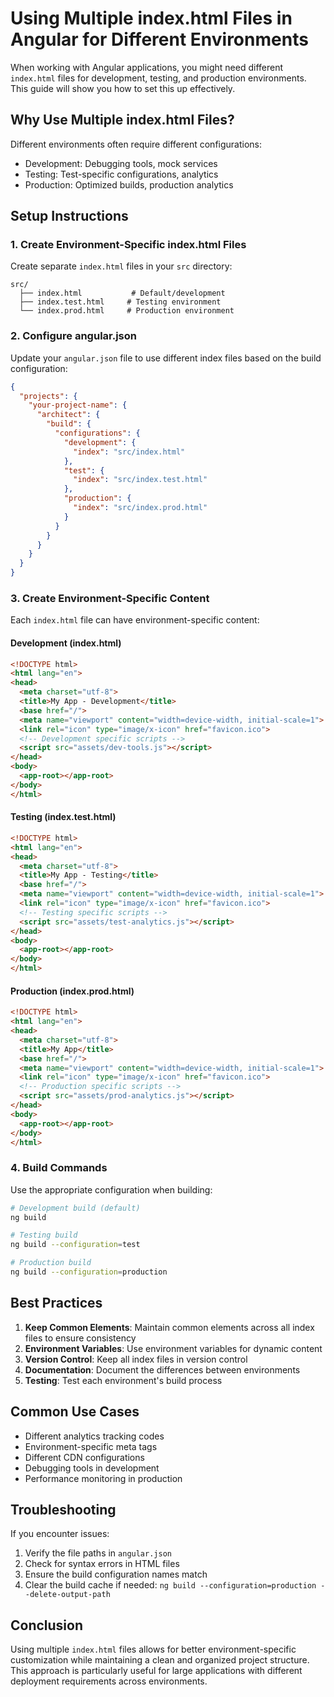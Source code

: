 # Using Multiple index.html Files in Angular for Different Environments

When working with Angular applications, you might need different `index.html` files for development, testing, and production environments. This guide will show you how to set this up effectively.

## Why Use Multiple index.html Files?

Different environments often require different configurations:
- Development: Debugging tools, mock services
- Testing: Test-specific configurations, analytics
- Production: Optimized builds, production analytics

## Setup Instructions

### 1. Create Environment-Specific index.html Files

Create separate `index.html` files in your `src` directory:

```
src/
  ├── index.html           # Default/development
  ├── index.test.html     # Testing environment
  └── index.prod.html     # Production environment
```

### 2. Configure angular.json

Update your `angular.json` file to use different index files based on the build configuration:

```json
{
  "projects": {
    "your-project-name": {
      "architect": {
        "build": {
          "configurations": {
            "development": {
              "index": "src/index.html"
            },
            "test": {
              "index": "src/index.test.html"
            },
            "production": {
              "index": "src/index.prod.html"
            }
          }
        }
      }
    }
  }
}
```

### 3. Create Environment-Specific Content

Each `index.html` file can have environment-specific content:

#### Development (index.html)
```html
<!DOCTYPE html>
<html lang="en">
<head>
  <meta charset="utf-8">
  <title>My App - Development</title>
  <base href="/">
  <meta name="viewport" content="width=device-width, initial-scale=1">
  <link rel="icon" type="image/x-icon" href="favicon.ico">
  <!-- Development specific scripts -->
  <script src="assets/dev-tools.js"></script>
</head>
<body>
  <app-root></app-root>
</body>
</html>
```

#### Testing (index.test.html)
```html
<!DOCTYPE html>
<html lang="en">
<head>
  <meta charset="utf-8">
  <title>My App - Testing</title>
  <base href="/">
  <meta name="viewport" content="width=device-width, initial-scale=1">
  <link rel="icon" type="image/x-icon" href="favicon.ico">
  <!-- Testing specific scripts -->
  <script src="assets/test-analytics.js"></script>
</head>
<body>
  <app-root></app-root>
</body>
</html>
```

#### Production (index.prod.html)
```html
<!DOCTYPE html>
<html lang="en">
<head>
  <meta charset="utf-8">
  <title>My App</title>
  <base href="/">
  <meta name="viewport" content="width=device-width, initial-scale=1">
  <link rel="icon" type="image/x-icon" href="favicon.ico">
  <!-- Production specific scripts -->
  <script src="assets/prod-analytics.js"></script>
</head>
<body>
  <app-root></app-root>
</body>
</html>
```

### 4. Build Commands

Use the appropriate configuration when building:

```bash
# Development build (default)
ng build

# Testing build
ng build --configuration=test

# Production build
ng build --configuration=production
```

## Best Practices

1. **Keep Common Elements**: Maintain common elements across all index files to ensure consistency
2. **Environment Variables**: Use environment variables for dynamic content
3. **Version Control**: Keep all index files in version control
4. **Documentation**: Document the differences between environments
5. **Testing**: Test each environment's build process

## Common Use Cases

- Different analytics tracking codes
- Environment-specific meta tags
- Different CDN configurations
- Debugging tools in development
- Performance monitoring in production

## Troubleshooting

If you encounter issues:
1. Verify the file paths in `angular.json`
2. Check for syntax errors in HTML files
3. Ensure the build configuration names match
4. Clear the build cache if needed: `ng build --configuration=production --delete-output-path`

## Conclusion

Using multiple `index.html` files allows for better environment-specific customization while maintaining a clean and organized project structure. This approach is particularly useful for large applications with different deployment requirements across environments.

